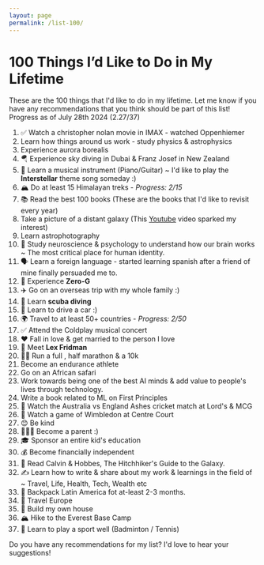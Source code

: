 ```yaml
---
layout: page
permalink: /list-100/
---
```


# 100 Things I’d Like to Do in My Lifetime

These are the 100 things that I'd like to do in my lifetime. Let me know if you have any recommendations that you think should be part of this list!
Progress as of July 28th 2024 (2.27/37)

1. ✅ Watch a christopher nolan movie in IMAX - watched Oppenhiemer 
2. Learn how things around us work - study physics & astrophysics
3. Experience aurora borealis
4. 🪂 Experience sky diving in Dubai & Franz Josef in New Zealand
5. 🎹 Learn a musical instrument (Piano/Guitar) ~ I'd like to play the **Interstellar** theme song someday :)
6. 🏔️ Do at least 15 Himalayan treks - *Progress: 2/15*
7. 📚 Read the best 100 books (These are the books that I'd like to revisit every year)
8. Take a picture of a distant galaxy (This [Youtube](https://www.youtube.com/watch?v=zKDe094o-Q8) video sparked my interest)
9. Learn astrophotography
10. 🧠 Study neuroscience & psychology to understand how our brain works ~ The most critical place for human identity. 
11. 🗣️ Learn a foreign language - started learning spanish after a friend of mine finally persuaded me to. 
12. 🚀 Experience **Zero-G**
13. ✈️ Go on an overseas trip with my whole family :)
14. 🤿 Learn **scuba diving**
15. 🚗 Learn to drive a car :)
16. 🌍 Travel to at least 50+ countries - *Progress: 2/50*
17. ✅ Attend the Coldplay musical concert 
18. ❤️ Fall in love & get married to the person I love
19. 🤝 Meet **Lex Fridman**
20. 🏃‍♂️ Run a full , half  marathon & a 10k
21. Become an endurance athlete 
22. Go on an African safari
23. Work towards being one of the best AI minds & add value to people's lives through technology. 
24. Write a book related to ML on First Principles
25. 🏏 Watch the Australia vs England Ashes cricket match at Lord's & MCG
26. 🎾 Watch a game of Wimbledon at Centre Court
27. 😊 Be kind
28. 👨‍👧‍👦 Become a parent :)
29. 🎓 Sponsor an entire kid's education
30. 💰 Become financially independent
31. 📖 Read Calvin & Hobbes, The Hitchhiker's Guide to the Galaxy. 
32. ✍️ Learn how to write & share about my work & learnings in the field of ~ Travel, Life, Health, Tech, Wealth etc
33. 🌴 Backpack Latin America fot at-least 2-3 months. 
34. 🏰 Travel Europe
35. 🏡 Build my own house
36. 🏔️ Hike to the Everest Base Camp
37. 🏸 Learn to play a sport well (Badminton / Tennis)

<!-- Add more items to reach 100 -->

Do you have any recommendations for my list? I'd love to hear your suggestions!
